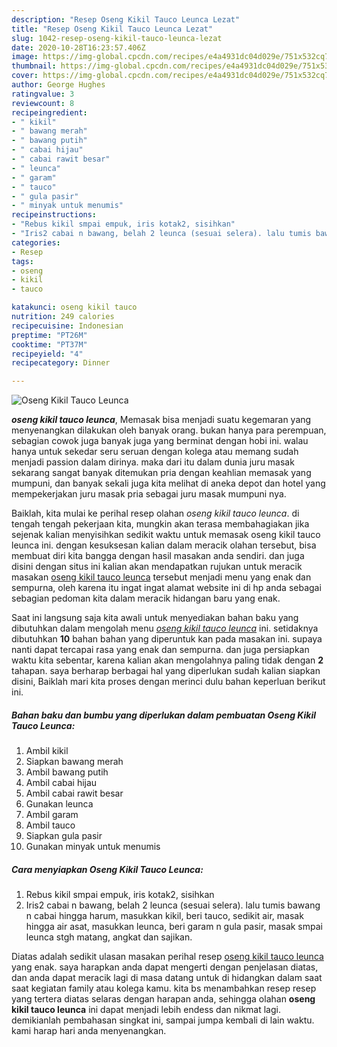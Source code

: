 ```yaml
---
description: "Resep Oseng Kikil Tauco Leunca Lezat"
title: "Resep Oseng Kikil Tauco Leunca Lezat"
slug: 1042-resep-oseng-kikil-tauco-leunca-lezat
date: 2020-10-28T16:23:57.406Z
image: https://img-global.cpcdn.com/recipes/e4a4931dc04d029e/751x532cq70/oseng-kikil-tauco-leunca-foto-resep-utama.jpg
thumbnail: https://img-global.cpcdn.com/recipes/e4a4931dc04d029e/751x532cq70/oseng-kikil-tauco-leunca-foto-resep-utama.jpg
cover: https://img-global.cpcdn.com/recipes/e4a4931dc04d029e/751x532cq70/oseng-kikil-tauco-leunca-foto-resep-utama.jpg
author: George Hughes
ratingvalue: 3
reviewcount: 8
recipeingredient:
- " kikil"
- " bawang merah"
- " bawang putih"
- " cabai hijau"
- " cabai rawit besar"
- " leunca"
- " garam"
- " tauco"
- " gula pasir"
- " minyak untuk menumis"
recipeinstructions:
- "Rebus kikil smpai empuk, iris kotak2, sisihkan"
- "Iris2 cabai n bawang, belah 2 leunca (sesuai selera). lalu tumis bawang n cabai hingga harum, masukkan kikil, beri tauco, sedikit air, masak hingga air asat, masukkan leunca, beri garam n gula pasir, masak smpai leunca stgh matang, angkat dan sajikan."
categories:
- Resep
tags:
- oseng
- kikil
- tauco

katakunci: oseng kikil tauco 
nutrition: 249 calories
recipecuisine: Indonesian
preptime: "PT26M"
cooktime: "PT37M"
recipeyield: "4"
recipecategory: Dinner

---
```



![Oseng Kikil Tauco Leunca](https://img-global.cpcdn.com/recipes/e4a4931dc04d029e/751x532cq70/oseng-kikil-tauco-leunca-foto-resep-utama.jpg)

<b><i>oseng kikil tauco leunca</i></b>, Memasak bisa menjadi suatu kegemaran yang menyenangkan dilakukan oleh banyak orang. bukan hanya para perempuan, sebagian cowok juga banyak juga yang berminat dengan hobi ini. walau hanya untuk sekedar seru seruan dengan kolega atau memang sudah menjadi passion dalam dirinya. maka dari itu dalam dunia juru masak sekarang sangat banyak ditemukan pria dengan keahlian memasak yang mumpuni, dan banyak sekali juga kita melihat di aneka depot dan hotel yang mempekerjakan juru masak pria sebagai juru masak mumpuni nya.

Baiklah, kita mulai ke perihal resep olahan <i>oseng kikil tauco leunca</i>. di tengah tengah pekerjaan kita, mungkin akan terasa membahagiakan jika sejenak kalian menyisihkan sedikit waktu untuk memasak oseng kikil tauco leunca ini. dengan kesuksesan kalian dalam meracik olahan tersebut, bisa membuat diri kita bangga dengan hasil masakan anda sendiri. dan juga disini dengan situs ini kalian akan mendapatkan rujukan untuk meracik masakan <u>oseng kikil tauco leunca</u> tersebut menjadi menu yang enak dan sempurna, oleh karena itu ingat ingat alamat website ini di hp anda sebagai sebagian pedoman kita dalam meracik hidangan baru yang enak.




Saat ini langsung saja kita awali untuk menyediakan bahan baku yang dibutuhkan dalam mengolah menu <u><i>oseng kikil tauco leunca</i></u> ini. setidaknya dibutuhkan <b>10</b> bahan bahan yang diperuntuk kan pada masakan ini. supaya nanti dapat tercapai rasa yang enak dan sempurna. dan juga persiapkan waktu kita sebentar, karena kalian akan mengolahnya paling tidak dengan <b>2</b> tahapan. saya berharap berbagai hal yang diperlukan sudah kalian siapkan disini, Baiklah mari kita proses dengan merinci dulu bahan keperluan berikut ini.

<!--inarticleads1-->

##### Bahan baku dan bumbu yang diperlukan dalam pembuatan Oseng Kikil Tauco Leunca:

1. Ambil  kikil
1. Siapkan  bawang merah
1. Ambil  bawang putih
1. Ambil  cabai hijau
1. Ambil  cabai rawit besar
1. Gunakan  leunca
1. Ambil  garam
1. Ambil  tauco
1. Siapkan  gula pasir
1. Gunakan  minyak untuk menumis




<!--inarticleads2-->

##### Cara menyiapkan Oseng Kikil Tauco Leunca:

1. Rebus kikil smpai empuk, iris kotak2, sisihkan
1. Iris2 cabai n bawang, belah 2 leunca (sesuai selera). lalu tumis bawang n cabai hingga harum, masukkan kikil, beri tauco, sedikit air, masak hingga air asat, masukkan leunca, beri garam n gula pasir, masak smpai leunca stgh matang, angkat dan sajikan.




Diatas adalah sedikit ulasan masakan perihal resep <u>oseng kikil tauco leunca</u> yang enak. saya harapkan anda dapat mengerti dengan penjelasan diatas, dan anda dapat meracik lagi di masa datang untuk di hidangkan dalam saat saat kegiatan family atau kolega kamu. kita bs menambahkan resep resep yang tertera diatas selaras dengan harapan anda, sehingga olahan <b>oseng kikil tauco leunca</b> ini dapat menjadi lebih endess dan nikmat lagi. demikianlah pembahasan singkat ini, sampai jumpa kembali di lain waktu. kami harap hari anda menyenangkan.

